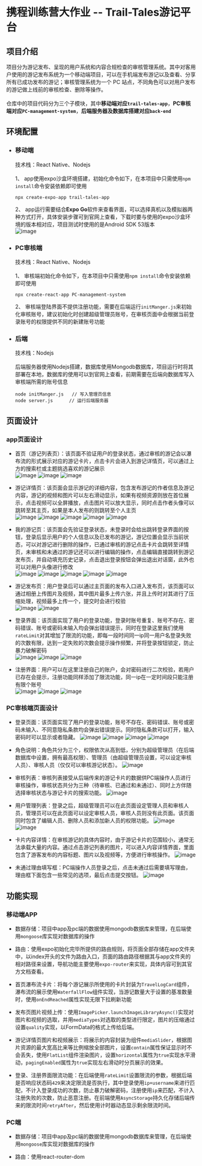 # 携程训练营大作业 -- Trail-Tales游记平台
## 项目介绍
项目分为游记发布、呈现的用户系统和内容合规检查的审核管理系统。其中对客用户使用的游记发布系统为一个移动端项目，可以在手机端发布游记以及查看、分享所有已成功发布的游记；审核管理系统为一个 PC 站点，不同角色可以对用户发布的游记做上线前的审核检查、删除等操作。<br><br>
仓库中的项目代码分为三个子模块，其中**移动端对应`trail-tales-app`**，**PC审核端对应`PC-management-system`**，**后端服务器及数据库搭建对应`back-end`**
## 环境配置
- ### 移动端<br>
  技术栈：React Native、Nodejs<br><br>
  1、 app使用expo沙盒环境搭建，初始化命令如下，在本项目中只需使用`npm install`命令安装依赖即可使用<br>
  ```
  npx create-expo-app trail-tales-app
  ```
  2、 app运行需要结合**Expo Go**软件来查看界面，可以选择真机以及模拟器两种方式打开，具体安装步骤可到官网上查看，下载时要与使用的expo沙盒环境的版本相对应，项目测试时使用的是Android SDK 53版本<br>
  ![image](pictures/1.png)
- ### PC审核端<br>
  技术栈：React Native、Nodejs<br><br>
  1、 审核端初始化命令如下，在本项目中只需使用`npm install`命令安装依赖即可使用<br>
  ```
  npx create-react-app PC-management-system
  ```
  2、 审核端登陆界面不提供注册功能，需要在后端运行`initManger.js`来初始化审核账号，建议初始化时创建超级管理员账号，在审核页面中会根据当前登录账号的权限提供不同的新建账号功能
- ### 后端<br>
  技术栈：Nodejs<br><br>
  后端服务器使用Nodejs搭建，数据库使用Mongodb数据库，项目运行时将其部署在本地，数据库的使用可以到官网上查看，前期需要在后端向数据库写入审核端所需的账号信息
  ```
  node initManger.js   // 写入管理员信息
  node server.js      // 运行后端服务器
  ```
## 页面设计
### app页面设计

- 首页（游记列表页）：该页面不验证用户的登录状态，通过审核的游记会以瀑布流的形式展示对应的游记卡片，点击卡片会进入到游记详情页，可以通过上方的搜索栏或主题挑选喜欢的游记展示<br>
![image](pictures/2.png)
![image](pictures/3.png)
![image](pictures/4.png)


- 游记详情页：该页面会显示游记的详细内容，包含发布游记的作者信息及游记内容，游记的视频和图片可以左右滑动显示，如果有视频资源则放在首位展示，点击视频可以全屏播放，点击图片可以放大显示，同时点击作者头像可以跳转至其主页，如果是本人发布的则跳转至个人主页<br>
![image](pictures/5.png)
![image](pictures/6.png)
![image](pictures/7.png)
![image](pictures/8.png)
![image](pictures/9.png)


- 我的游记页：该页面会先验证登录状态，未登录时会给出跳转登录界面的按钮，登录后显示用户的个人信息以及已发布的游记，游记位置会显示当前状态，可以对游记进行删除的操作，已通过审核的游记点击卡片会跳转至详情页，未审核和未通过的游记还可以进行编辑的操作，点击编辑直接跳转到游记发布页，并自动填充历史记录，点击退出登录按钮会弹出退出对话窗，此外也可以对用户头像进行修改<br>
![image](pictures/10.png)
![image](pictures/11.png)
![image](pictures/12.png)
![image](pictures/13.png)
![image](pictures/14.png)


- 游记发布页：用户登录后可以通过主页面的发布入口进入发布页，该页面可以通过相册上传图片及视频，其中图片最多上传六张，并且上传时对其进行了压缩处理，视频最多上传一个，提交时会进行校验<br>
![image](pictures/17.png)
![image](pictures/15.png)


- 登录界面：该页面实现了用户的登录功能，登录时账号重复、账号不存在、密码错误、账号或密码未输入均会弹出错误提示，同时在登录这里我们使用`rateLimit`对其增加了限流的功能，即每一段时间同一ip同一用户名登录失败的次数有限，达到一定失败的次数会提示操作频繁，并将登录按钮锁定，防止暴力破解密码<br>
![image](pictures/18.png)
![image](pictures/19.png)
![image](pictures/20.png)


- 注册界面：用户可以在这里注册自己的账户，会对密码进行二次校验，若用户已存在会提示，注册功能同样添加了限流功能，同一ip在一定时间段只能注册有限个账号<br>
![image](pictures/21.png)
![image](pictures/22.png)
![image](pictures/23.png)

### PC审核端页面设计
- 登录页面：该页面实现了用户的登录功能，账号不存在、密码错误、账号或密码未输入、不同意隐私条款均会弹出错误提示。同时隐私条款可以打开，输入密码时可以显示或者隐藏。
![image](https://github.com/user-attachments/assets/17b72a7d-f0c0-4248-a8f8-d23d5336583d)
![image](https://github.com/user-attachments/assets/74d1c117-5b76-4033-a45e-bbe80a90d881)
![image](https://github.com/user-attachments/assets/f32347db-5d3f-41d9-8124-56e875fb697b)
![image](https://github.com/user-attachments/assets/87f5da82-ad25-4b65-971c-828c8cab4e4d)



- 角色说明：角色共分为三个，权限依次从高到低，分别为超级管理员（在后端数据库中设置，拥有最高权限）、管理员（由超级管理员设置，可以设定审核人员）、审核人员（仅仅可以审核游记状态）。
![image](https://github.com/user-attachments/assets/2e9033be-55c7-41c6-8283-02ca8b797af1)


- 审核列表：审核列表接受从后端传来的游记卡片的数据供PC端操作人员进行审核操作，审核状态共分为三种（待审核、已通过和未通过）、同时上方伴随选择审核状态与游记卡片的搜索功能。
![image](https://github.com/user-attachments/assets/d444239b-202f-4c4d-a2f8-4235423877a7)



- 用户管理列表：登录之后，超级管理员可以在此页面设定管理人员和审核人员，管理员可以在此页面可以设定审核人员，审核人员则没有此页面。该页面同时包含了编辑人员、删除人员和添加新人员的权限功能。
![image](https://github.com/user-attachments/assets/f754b0e8-42b9-4516-90d2-5ebfb51af13a)
![image](https://github.com/user-attachments/assets/12266029-7152-476f-b838-a1e3136478f8)



- 卡片内容详情：在审核游记的具体内容时，由于游记卡片的范围较小，通常无法承载大量的内容。通过点击游记列表的图片，可以进入内容详情界面，里面包含了游客发布的内容标题、图片以及视频等，方便进行审核操作。
![image](https://github.com/user-attachments/assets/2fd0bc62-801b-4e6c-aaa5-6e7465a1d04a)

- 未通过理由填写框：PC端操作人员登录之后，点击未通过后需要填写理由，理由框下面包含一些常见的选项，最后点击提交按钮。
![image](https://github.com/user-attachments/assets/68c6b7b6-ecb4-4ceb-8d50-e6c13f157dcc)

## 功能实现

### 移动端APP
- 数据存储：项目中app及pc端的数据使用mongodb数据库来管理，在后端使用`mongoose`库实现对数据库的操作
  
- 路由：使用expo初始化完毕所提供的路由规则，将页面全部存储在app文件夹中，以index开头的文件为路由入口，页面的路由路径根据其与app文件夹的相对路径来设置，导航功能主要使用`expo-router`来实现，具体内容可到其官方文档查看。

- 首页瀑布流卡片：将每个游记展示所使用的卡片封装为`TravelLogCard`组件，瀑布流的展示使用`WaterfallFlow`组件实现，当游记数量大于设置的基准数量时，使用`onEndReached`属性实现无限下拉刷新功能

- 发布页图片视频上传：使用`ImagePicker.launchImageLibraryAsync()`实现对图片和视频的选取，并用`mediaTypes`对选取的类型进行限定，图片的压缩通过设置`quality`实现，以FormData的格式上传给后端。
  
- 游记详情页图片和视频展示：将展示的内容封装为组件`mediaSlider`，根据图片资源的最大宽高比来等比例缩放全部图片，设置`contain`属性保证显示时不会丢失，使用`FlatList`组件渲染图片，设置`horizontal`属性为`true`实现水平滑动，`pagingEnabled`属性为`true`实现左右滑动时分页展示的效果。

- 登录、注册界面限流功能：在后端使用`rateLimit`设置限流的参数，根据后端是否响应状态码`429`来决定限流是否执行，其中登录使用`ip+username`来进行匹配，不计入登录成功的次数，防止暴力破解密码，注册使用`ip`来匹配，不计入注册失败的次数，防止恶意注册。在前端使用`AsyncStorage`持久化存储后端传来的限流时间`retryAfter`，然后使用计时器动态显示剩余限流时间。

### PC端
- 数据存储：项目中app及pc端的数据使用mongodb数据库来管理，在后端使用`mongoose`库实现对数据库的操作

- 路由：使用react-router-dom


